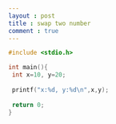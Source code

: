 ```yaml
---
layout : post
title : swap two number
comment : true
---
```


```c
#include <stdio.h>

int main(){
 int x=10, y=20;
 
 printf("x:%d, y:%d\n",x,y);
 
 return 0; 
}
```
```c

```
